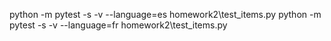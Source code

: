 python -m pytest -s -v --language=es homework2\test_items.py 
python -m pytest -s -v --language=fr homework2\test_items.py 
